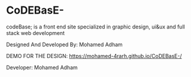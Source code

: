 # CoDEBasE-
codeBase; is a front end site specialized in graphic design, ui&ux and full stack web development

Designed And Developed By:
Mohamed Adham

DEMO FOR THE DESIGN:
https://mohamed-4rarh.github.io/CoDEBasE-/

Developer: Mohamed Adham
